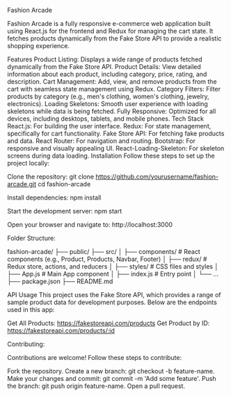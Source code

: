 Fashion Arcade

Fashion Arcade is a fully responsive e-commerce web application built using React.js for the frontend and Redux for managing the cart state. It fetches products dynamically from the Fake Store API to provide a realistic shopping experience.

Features
Product Listing: Displays a wide range of products fetched dynamically from the Fake Store API.
Product Details: View detailed information about each product, including category, price, rating, and description.
Cart Management: Add, view, and remove products from the cart with seamless state management using Redux.
Category Filters: Filter products by category (e.g., men's clothing, women's clothing, jewelry, electronics).
Loading Skeletons: Smooth user experience with loading skeletons while data is being fetched.
Fully Responsive: Optimized for all devices, including desktops, tablets, and mobile phones.
Tech Stack
React.js: For building the user interface.
Redux: For state management, specifically for cart functionality.
Fake Store API: For fetching fake products and data.
React Router: For navigation and routing.
Bootstrap: For responsive and visually appealing UI.
React-Loading-Skeleton: For skeleton screens during data loading.
Installation
Follow these steps to set up the project locally:

Clone the repository:
git clone https://github.com/yourusername/fashion-arcade.git
cd fashion-arcade

Install dependencies:
npm install

Start the development server:
npm start

Open your browser and navigate to:
http://localhost:3000

Folder Structure:

fashion-arcade/
├── public/
├── src/
│   ├── components/    # React components (e.g., Product, Products, Navbar, Footer)
│   ├── redux/         # Redux store, actions, and reducers
│   ├── styles/        # CSS files and styles
│   ├── App.js         # Main App component
│   ├── index.js       # Entry point
│   └── ...
├── package.json
├── README.md

API Usage
This project uses the Fake Store API, which provides a range of sample product data for development purposes. Below are the endpoints used in this app:

Get All Products: https://fakestoreapi.com/products
Get Product by ID: https://fakestoreapi.com/products/:id

Contributing:

Contributions are welcome! Follow these steps to contribute:

Fork the repository.
Create a new branch: git checkout -b feature-name.
Make your changes and commit: git commit -m 'Add some feature'.
Push the branch: git push origin feature-name.
Open a pull request.
